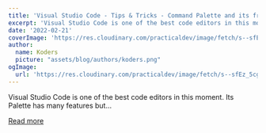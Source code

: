 ```yaml
---
title: 'Visual Studio Code - Tips & Tricks - Command Palette and its friends'
excerpt: 'Visual Studio Code is one of the best code editors in this moment. Its Palette has many features but...'
date: '2022-02-21'
coverImage: 'https://res.cloudinary.com/practicaldev/image/fetch/s--sfEz_5cg--/c_imagga_scale,f_auto,fl_progressive,h_420,q_auto,w_1000/https://dev-to-uploads.s3.amazonaws.com/uploads/articles/r45tmynw5aggc9swt3fu.png'
author:
  name: Koders
  picture: "assets/blog/authors/koders.png"
ogImage:
  url: 'https://res.cloudinary.com/practicaldev/image/fetch/s--sfEz_5cg--/c_imagga_scale,f_auto,fl_progressive,h_420,q_auto,w_1000/https://dev-to-uploads.s3.amazonaws.com/uploads/articles/r45tmynw5aggc9swt3fu.png'
---
```


Visual Studio Code is one of the best code editors in this moment. Its Palette has many features but...

[Read more](https://dev.to/this-is-learning/visual-studio-code-tips-tricks-command-palette-and-its-friends-2bhi)
